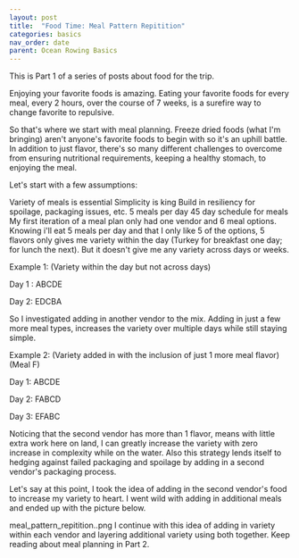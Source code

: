 ```yaml
---
layout: post
title:  "Food Time: Meal Pattern Repitition"
categories: basics
nav_order: date
parent: Ocean Rowing Basics
---
```



This is Part 1 of a series of posts about food for the trip.

Enjoying your favorite foods is amazing. Eating your favorite foods for every meal, every 2 hours, over the course of 7 weeks, is a surefire way to change favorite to repulsive.

So that's where we start with meal planning. Freeze dried foods (what I'm bringing) aren't anyone's favorite foods to begin with so it's an uphill battle.  In addition to just flavor, there's so many different challenges to overcome from ensuring nutritional requirements, keeping a healthy stomach, to enjoying the meal. 

Let's start with a few assumptions:

Variety of meals is essential
Simplicity is king
Build in resiliency for spoilage, packaging issues, etc.
5 meals per day
45 day schedule for meals
My first iteration of a meal plan only had one vendor and 6 meal options.  Knowing i'll eat 5 meals per day and that I only like 5 of the options, 5 flavors only gives me variety within the day (Turkey for breakfast one day; for lunch the next). But it doesn't give me any variety across days or weeks. 

Example 1: (Variety within the day but not across days) 

Day 1 : ABCDE

Day 2: EDCBA

So I investigated adding in another vendor to the mix. Adding in just a few more meal types, increases the variety over multiple days while still staying simple. 

Example 2: (Variety added in with the inclusion of just 1 more meal flavor) (Meal F)

Day 1: ABCDE

Day 2: FABCD

Day 3: EFABC

Noticing that the second vendor has more than 1 flavor, means with little extra work here on land, I can greatly increase the variety with zero increase in complexity while on the water. Also this strategy lends itself to hedging against failed packaging and spoilage by adding in a second vendor's packaging process. 

Let's say at this point, I took the idea of adding in the second vendor's food to increase my variety to heart. I went wild with adding in additional meals and ended up with the picture below. 

meal_pattern_repitition..png
I continue with this idea of adding in variety within each vendor and layering additional variety using both together. Keep reading about meal planning in Part 2. 
